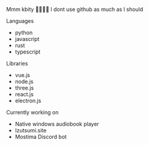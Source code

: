 Mmm kbity 🌱🌱🌱🌱 I dont use github as much as I should

Languages

- python
- javascript
- rust
- typescript

Libraries
- vue.js
- node.js
- three.js
- react.js
- electron.js
  
Currently working on

- Native windows audiobook player
- Izutsumi.site
- Mostima Discord bot
